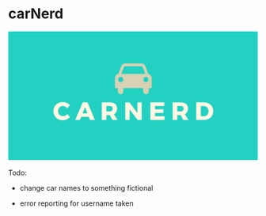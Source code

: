 # carNerd

![card](/public/assets/img/card.png)


Todo:
- change car names to something fictional

- error reporting for username taken